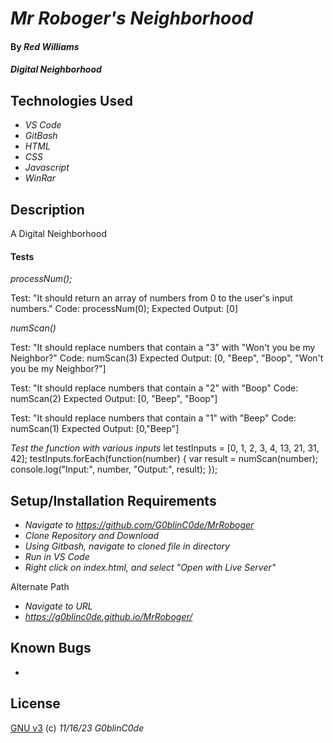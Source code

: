 # _Mr Roboger's Neighborhood_

#### By _**Red Williams**_

#### _Digital Neighborhood_

## Technologies Used

* _VS Code_
* _GitBash_
* _HTML_
* _CSS_
* _Javascript_
* _WinRar_

## Description

A Digital Neighborhood

#### Tests

_processNum();_

Test: "It should return an array of numbers from 0 to the user's input numbers."
Code: processNum(0);
Expected Output: [0]

_numScan()_

Test: "It should replace numbers that contain a "3" with "Won't you be my Neighbor?"
Code: numScan(3)
Expected Output: [0, "Beep", "Boop", "Won't you be my Neighbor?"]

Test: "It should replace numbers that contain a "2" with "Boop"
Code: numScan(2)
Expected Output: [0, "Beep", "Boop"]

Test: "It should replace numbers that contain a "1" with "Beep"
Code: numScan(1)
Expected Output: [0,"Beep"]

_Test the function with various inputs_
let testInputs = [0, 1, 2, 3, 4, 13, 21, 31, 42];
testInputs.forEach(function(number) {
    var result = numScan(number);
    console.log("Input:", number, "Output:", result);
});




## Setup/Installation Requirements

* _Navigate to https://github.com/G0blinC0de/MrRoboger_
* _Clone Repository and Download_
* _Using Gitbash, navigate to cloned file in directory_
* _Run in VS Code_
* _Right click on index.html, and select "Open with Live Server"_ 

Alternate Path
* _Navigate to URL_
* _https://g0blinc0de.github.io/MrRoboger/_



## Known Bugs

* 


## License



[GNU v3](LICENSE) (c) _11/16/23_ _G0blinC0de_